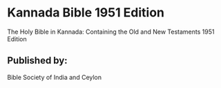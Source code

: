 # Kannada Bible 1951 Edition
The Holy Bible in Kannada: Containing the Old and New Testaments 1951 Edition

## Published by:
Bible Society of India and Ceylon
